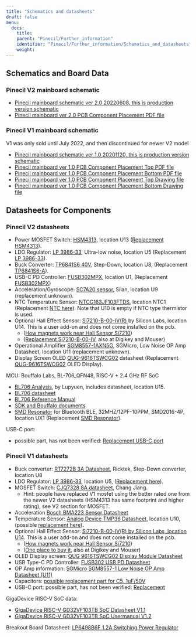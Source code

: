 ```yaml
---
title: "Schematics and datasheets"
draft: false
menu:
  docs:
    title:
    parent: "Pinecil/Further_information"
    identifier: "Pinecil/Further_information/Schematics_and_datasheets"
    weight:
---
```


## Schematics and Board Data

### Pinecil V2 mainboard schematic

* [Pinecil mainboard schematic ver 2.0 20220608, this is production version schematic](https://files.pine64.org/doc/Pinecil/Pinecil_schematic_v2.0_20220608.pdf)
* [Pinecil mainboard ver 2.0 PCB Component Placement PDF file](https://files.pine64.org/doc/Pinecil/Pinecil_PCB_placement_v2.0_20220608.pdf)

### Pinecil V1 mainboard schematic

V1 was only sold until July 2022, and then discontinued for newer V2 model

* [Pinecil mainboard schematic ver 1.0 20201120, this is production version schematic](https://files.pine64.org/doc/Pinecil/Pinecil_schematic_v1.0a_20201120.pdf)
* [Pinecil mainboard ver 1.0 PCB Component Placement Top PDF file](https://files.pine64.org/doc/Pinecil/Pinecil-PCB-placement-v1.0-topplace.pdf)
* [Pinecil mainboard ver 1.0 PCB Component Placement Bottom PDF file](https://files.pine64.org/doc/Pinecil/Pinecil-PCB-placement-v1.0-bottomplace.pdf)
* [Pinecil mainboard ver 1.0 PCB Component Placement Top Drawing file](https://files.pine64.org/doc/Pinecil/Pinecil-PCB-placement-v1.0-topplace.dxf)
* [Pinecil mainboard ver 1.0 PCB Component Placement Bottom Drawing file](https://files.pine64.org/doc/Pinecil/Pinecil-PCB-placement-v1.0-bottomplace.dxf)

## Datasheets for Components

### Pinecil V2 datasheets

* Power MOSFET Switch: [HSM4313](https://datasheet.lcsc.com/lcsc/2105241831_HUASHUO-HSM4313_C2828487.pdf), location U13 ([Replacement HSM4313](https://lcsc.com/product-detail/MOSFETs_HUASHUO-HSM4313_C2828487.html)).
* LDO Regulator: [LP 3986-33](https://datasheet.lcsc.com/lcsc/1912111437_LOWPOWER-LP3986-33B3F_C387689.pdf), Ultra-low noise, location U5 (Replacement [LP 3986-33](https://www.lcsc.com/product-detail/Linear-Voltage-Regulators-LDO_LOWPOWER-LP3986-33B3F_C387689.html)).
* Buck Converter: [TP6841S6 40V](https://datasheet.lcsc.com/lcsc/2108072230_TECH-PUBLIC-TP6841S6_C2844736.pdf), Step-Down, location U8, (Replacement [TP6841S6-A](https://www.lcsc.com/product-detail/DC-DC-Converters_TECH-PUBLIC-TP6841S6-A_C2844924.html)).
* USB-C PD Controller: [FUSB302MPX](https://rocelec.widen.net/view/pdf/0av2cqef3a/FAIR-S-A0001311862-1.pdf?t.download=true&u=5oefqw), location U1, (Replacement [FUSB302MPX](https://www.lcsc.com/product-detail/span-style-background-color-ff0-USB-span-ICs_onsemi-Fusb302mpx_C442699.html))
* Acceleration/Gyroscope: [SC7A20 sensor](https://lcsc.com/product-detail/Attitude-Sensor-Gyroscope_Hangzhou-Silan-Microelectronics-SC7A20TR_C5126709.html), Silan, location U9 (replacement unknown).
* NTC Temperature Sensor: [NTCG163JF103FTDS](https://media.digikey.com/pdf/Data%20Sheets/TDK%20PDFs/NTCG163JF103FTDS_Spec.pdf), location NTC1 (Replacement [NTC here](https://lcsc.com/product-detail/span-style-background-color-ff0-NTC-span-Thermistors_TDK-NTCG163JF103FTDS_C435270.html)). Note that U10 is empty if NTC type thermistor is used.
* Optional Hall Effect Sensor: [ Si7210-B-00-IV(R) ](https://files.pine64.org/doc/datasheet/pinecil/si7210-datasheet.pdf)by Silicon Labs, location U14. This is a user add-on and does not come installed on the pcb.
  * ([How magnets work near Hall Sensor Si7210](https://www.silabs.com/documents/public/application-notes/an1018-si72xx-sensors.pdf))
  * ([Replacement Si7210-B-00-IV](https://lcsc.com/product-detail/Position-Sensor_SILICON-LABS-SI7210-B-00-IVR_C2654956.html), also at Digikey and Mouser)
* Operational Amplifier [SGM8557-1AXN5G](https://files.pine64.org/doc/datasheet/pinecil/SGM8557.pdf), SGMicro, Low Noise OP Amp Datasheet, location U11 (replacement unknown).
* Display Screen OLED [QUG-9616TSWCG02](https://files.pine64.org/doc/datasheet/pinecil/1810010328_UG-Univision-Semicon-UG-9616TSWCG02_C88335.pdf) datasheet (Replacement [QUG-9616TSWCG02](https://www.lcsc.com/product-detail/OLED-Displays-Modules_UG-Univision-Semicon-UG-9616TSWCG02_C88335.html) OLED Display).

MCU: Bouffalo Labs, BL-706_QFN48, RISC-V + 2.4 GHz RF SoC

* [BL706 Analysis](https://lupyuen.github.io/articles/bl706), by Lupyuen, includes datasheet, location U15.
* [BL706 datasheet](https://dev.bouffalolab.com/media/doc/702/open/datasheet/en/html/index.html)
* [BL706 Reference Manual](https://dev.bouffalolab.com/media/doc/702/open/reference_manual/en/html/index.html)
* [SDK and Bouffalo documents](https://github.com/bouffalolab/bl_mcu_sdk)
* [SMD Resonator](https://datasheet.lcsc.com/lcsc/1912111437_TAE-Zhejiang-Abel-Elec-TAXM32M4ZFBCCT2T_C388797.pdf) for Bluetooth BLE,  32MHZ/12PF-10PPM, SMD2016-4P, location UX1 (Replacement [SMD Resonator](https://lcsc.com/product-detail/Crystals_TAE-Zhejiang-Abel-Elec-TAXM32M4ZFBCCT2T_C388797.html)).

USB-C port:

* possible part, has not been verified: [Replacement USB-C port](https://www.lcsc.com/product-detail/span-style-background-color-ff0-USB-span-Connectors_SHOU-HAN-TYPE-C-24P-QT_C2681555.html)

### Pinecil V1 datasheets

* Buck converter: [RT7272B 3A Datasheet](https://files.pine64.org/doc/datasheet/pinecil/RT7272B-05.pdf), Ricktek, Step-Down converter, location U8
* LDO Regulator: [LP 3986-33](https://datasheet.lcsc.com/lcsc/1912111437_LOWPOWER-LP3986-33B3F_C387689.pdf), location U5, ([Replacement here](https://www.lcsc.com/product-detail/Linear-Voltage-Regulators-LDO_LOWPOWER-LP3986-33B3F_C387689.html)).
* MOSFET Switch: [CJQ7328 8A datasheet](https://files.pine64.org/doc/datasheet/pinecil/Changjiang-Electronics-Tech-CJ-CJQ7328.pdf), Chang Jiang.
  * Hint: people have replaced V1 mosfet using the better rated one from the newer V2 datasheets (HSM4313 has same footprint and higher rating), see V2 section for MOSFET.
* Acceleration [Bosch BMA223 Sensor Datasheet](https://files.pine64.org/doc/datasheet/pinecil/BMA223-Bosch.pdf)
* Temperature Sensor: [Analog Device TMP36 Datasheet](https://files.pine64.org/doc/datasheet/pinecil/TMP35_36_37.pdf), location U10, (possible [replacement here](https://www.lcsc.com/product-detail/Temperature-Sensors_Analog-Devices-TMP36GRTZ-REEL7_C129489.html)).
* Optional Hall Effect Sensor: [ Si7210-B-00-IV(R) by Silicon Labs, location U14](https://files.pine64.org/doc/datasheet/pinecil/si7210-datasheet.pdf). This is a user add-on and does not come installed on the pcb.
  * ([How magnets work near Hall Sensor Si7210](https://www.silabs.com/documents/public/application-notes/an1018-si72xx-sensors.pdf))
  * ([One place to buy it](https://lcsc.com/product-detail/Position-Sensor_SILICON-LABS-SI7210-B-00-IVR_C2654956.html), also at Digikey and Mouser)
* OLED Display screen: [QUG 9616TSWCG02 Display Module Datasheet](https://files.pine64.org/doc/datasheet/pinecil/1810010328_UG-Univision-Semicon-UG-9616TSWCG02_C88335.pdf)
* USB Type-C PD Controller: [FUSB302 USB PD Datasheet](https://files.pine64.org/doc/datasheet/pinecil/FUSB302-D.PDF)
* OP Amp information: [SGMicro SGM8557-1 Low Noise OP Amp Datasheet (U11)](https://files.pine64.org/doc/datasheet/pinecil/SGM8557.pdf)
* Capacitors: [possible replacement part for C5, 1uF/50V](https://lcsc.com/product-detail/Multilayer-Ceramic-Capacitors-MLCC-SMD-SMT_YAGEO-CC0603KRX7R9BB105_C559769.html)
* USB-C port: possible part, has not been verified: [Replacement](https://www.lcsc.com/product-detail/span-style-background-color-ff0-USB-span-Connectors_SHOU-HAN-TYPE-C-24P-QT_C2681555.html)

GigaDevice RISC-V SoC data:

* [GigaDevice RISC-V GD32VF103TB SoC Datasheet V1.1](https://files.pine64.org/doc/datasheet/pinecil/GD32VF103_Datasheet_Rev%201.1.pdf)
* [GigaDevice RISC-V GD32VF103TB SoC Usermanual V1.2](https://files.pine64.org/doc/datasheet/pinecil/GD32VF103_User_Manual_EN_V1.2.pdf)

Breakout Board Datasheet: [LP6498B6F 1.2A Switching Power Regulator](https://files.pine64.org/doc/datasheet/pinecil/LP6498B6F.pdf)
